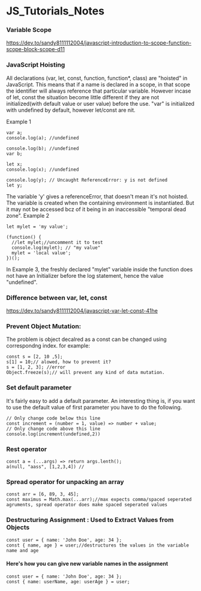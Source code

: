 # JS_Tutorials_Notes

### Variable Scope
https://dev.to/sandy8111112004/javascript-introduction-to-scope-function-scope-block-scope-d11

### JavaScript Hoisting
All declarations (var, let, const, function, function*, class) are "hoisted" in JavaScript. This means that if a name is declared in a scope, in that scope the identifier will always reference that particular variable. However incase of let, const the situation become little different if they are not initialized(with default value or user value) before the use. "var" is initialized with undefined by default, however let/const are nit.

Example 1
```
var a;
console.log(a); //undefined

console.log(b); //undefined
var b;

let x;
console.log(x); //undefined

console.log(y); // Uncaught ReferenceError: y is not defined
let y; 
```
The variable 'y' gives a referenceError, that doesn't mean it's not hoisted. The variable is created when the containing environment is instantiated. But it may not be accessed bcz of it being in an inaccessible "temporal dead zone".
Example 2
```
let mylet = 'my value';
 
(function() {
  //let mylet;//uncomment it to test
  console.log(mylet); // "my value"
  mylet = 'local value';
})();
```
In Example 3, the freshly declared "mylet" variable inside the function does not have an Initializer before the log statement, hence the value "undefined".

### Difference between var, let, const
https://dev.to/sandy8111112004/javascript-var-let-const-41he

### Prevent Object Mutation: 
The problem is object decalred as a const can be changed using correspondng index. for example: 
```
const s = [2, 10 ,5];
s[1] = 10;// alowed, how to prevent it?
s = [1, 2, 3]; //error
Object.freeze(s);// will prevent any kind of data mutation.

```

### Set default parameter
It's fairly easy to add a default parameter.
An interesting thing is, if you want to use the default value of first parameter you have to do the following.
```
// Only change code below this line
const increment = (number = 1, value) => number + value;
// Only change code above this line
console.log(increment(undefined,2))

```
### Rest operator
```
const a = (...args) => return args.lenth();
a(null, "aass", [1,2,3,4]) //

```

### Spread operator for unpacking an array
```
const arr = [6, 89, 3, 45];
const maximus = Math.max(...arr);//max expects comma/spaced seperated agruments, spread operator does make spaced seperated values
```

### Destructuring Assignment : Used to Extract Values from Objects
```
const user = { name: 'John Doe', age: 34 };
const { name, age } = user;//destructures the values in the variable name and age
```
#### Here's how you can give new variable names in the assignment
```
const user = { name: 'John Doe', age: 34 };
const { name: userName, age: userAge } = user;
```
